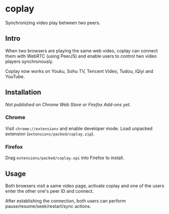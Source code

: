 # coplay

Synchronizing video play between two peers.

## Intro

When two browsers are playing the same web video, coplay can connect them with WebRTC (using PeerJS) and enable users to control two video players synchronously.

Coplay now works on Youku, Sohu TV, Tencent Video, Tudou, iQiyi and YouTube.

## Installation

*Not published on Chrome Web Store or Firefox Add-ons yet.*

### Chrome

Visit `chrome://extensions` and enable developer mode.
Load unpacked extension (`extensions/packed/coplay.zip`).

### Firefox

Drag `extensions/packed/coplay.xpi` into Firefox to install.

## Usage

Both browsers visit a same video page, activate coplay and one of the users enter the other one's peer ID and connect.

After establishing the connection, both users can perform pause/resume/seek/restart/sync actions.
